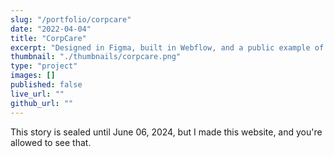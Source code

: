 ```yaml
---
slug: "/portfolio/corpcare"
date: "2022-04-04"
title: "CorpCare"
excerpt: "Designed in Figma, built in Webflow, and a public example of work otherwise behind an N.D.A."
thumbnail: "./thumbnails/corpcare.png"
type: "project"
images: []
published: false
live_url: ""
github_url: ""
---
```


This story is sealed until June 06, 2024, but I made this website, and you're
allowed to see that.
